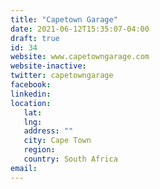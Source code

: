 ```yaml
---
title: "Capetown Garage"
date: 2021-06-12T15:35:07-04:00
draft: true
id: 34
website: www.capetowngarage.com
website-inactive: 
twitter: capetowngarage
facebook: 
linkedin: 
location: 
   lat: 
   lng: 
   address: ""
   city: Cape Town
   region: 
   country: South Africa
email: 
---
```


